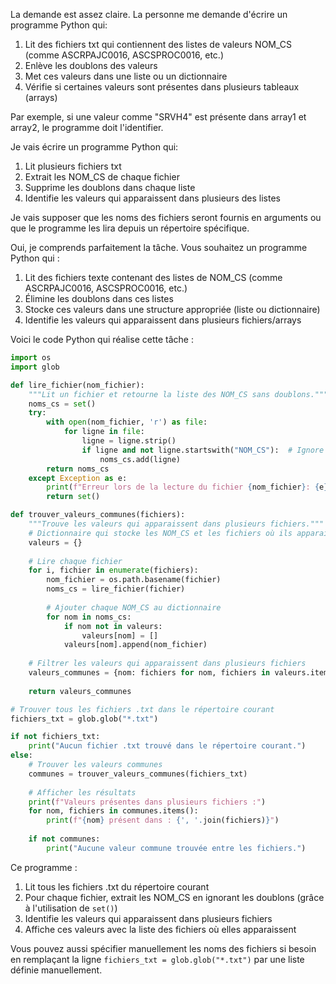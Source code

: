 La demande est assez claire. La personne me demande d'écrire un programme Python qui:

1. Lit des fichiers txt qui contiennent des listes de valeurs NOM_CS (comme ASCRPAJC0016, ASCSPROC0016, etc.)
2. Enlève les doublons des valeurs
3. Met ces valeurs dans une liste ou un dictionnaire
4. Vérifie si certaines valeurs sont présentes dans plusieurs tableaux (arrays)

Par exemple, si une valeur comme "SRVH4" est présente dans array1 et array2, le programme doit l'identifier.

Je vais écrire un programme Python qui:
1. Lit plusieurs fichiers txt
2. Extrait les NOM_CS de chaque fichier
3. Supprime les doublons dans chaque liste
4. Identifie les valeurs qui apparaissent dans plusieurs des listes

Je vais supposer que les noms des fichiers seront fournis en arguments ou que le programme les lira depuis un répertoire spécifique.

Oui, je comprends parfaitement la tâche. Vous souhaitez un programme Python qui :

1. Lit des fichiers texte contenant des listes de NOM_CS (comme ASCRPAJC0016, ASCSPROC0016, etc.)
2. Élimine les doublons dans ces listes
3. Stocke ces valeurs dans une structure appropriée (liste ou dictionnaire)
4. Identifie les valeurs qui apparaissent dans plusieurs fichiers/arrays

Voici le code Python qui réalise cette tâche :

```python
import os
import glob

def lire_fichier(nom_fichier):
    """Lit un fichier et retourne la liste des NOM_CS sans doublons."""
    noms_cs = set()
    try:
        with open(nom_fichier, 'r') as file:
            for ligne in file:
                ligne = ligne.strip()
                if ligne and not ligne.startswith("NOM_CS"):  # Ignore l'en-tête
                    noms_cs.add(ligne)
        return noms_cs
    except Exception as e:
        print(f"Erreur lors de la lecture du fichier {nom_fichier}: {e}")
        return set()

def trouver_valeurs_communes(fichiers):
    """Trouve les valeurs qui apparaissent dans plusieurs fichiers."""
    # Dictionnaire qui stocke les NOM_CS et les fichiers où ils apparaissent
    valeurs = {}
    
    # Lire chaque fichier
    for i, fichier in enumerate(fichiers):
        nom_fichier = os.path.basename(fichier)
        noms_cs = lire_fichier(fichier)
        
        # Ajouter chaque NOM_CS au dictionnaire
        for nom in noms_cs:
            if nom not in valeurs:
                valeurs[nom] = []
            valeurs[nom].append(nom_fichier)
    
    # Filtrer les valeurs qui apparaissent dans plusieurs fichiers
    valeurs_communes = {nom: fichiers for nom, fichiers in valeurs.items() if len(fichiers) > 1}
    
    return valeurs_communes

# Trouver tous les fichiers .txt dans le répertoire courant
fichiers_txt = glob.glob("*.txt")

if not fichiers_txt:
    print("Aucun fichier .txt trouvé dans le répertoire courant.")
else:
    # Trouver les valeurs communes
    communes = trouver_valeurs_communes(fichiers_txt)
    
    # Afficher les résultats
    print(f"Valeurs présentes dans plusieurs fichiers :")
    for nom, fichiers in communes.items():
        print(f"{nom} présent dans : {', '.join(fichiers)}")
    
    if not communes:
        print("Aucune valeur commune trouvée entre les fichiers.")
```

Ce programme :
1. Lit tous les fichiers .txt du répertoire courant
2. Pour chaque fichier, extrait les NOM_CS en ignorant les doublons (grâce à l'utilisation de `set()`)
3. Identifie les valeurs qui apparaissent dans plusieurs fichiers
4. Affiche ces valeurs avec la liste des fichiers où elles apparaissent

Vous pouvez aussi spécifier manuellement les noms des fichiers si besoin en remplaçant la ligne `fichiers_txt = glob.glob("*.txt")` par une liste définie manuellement.

